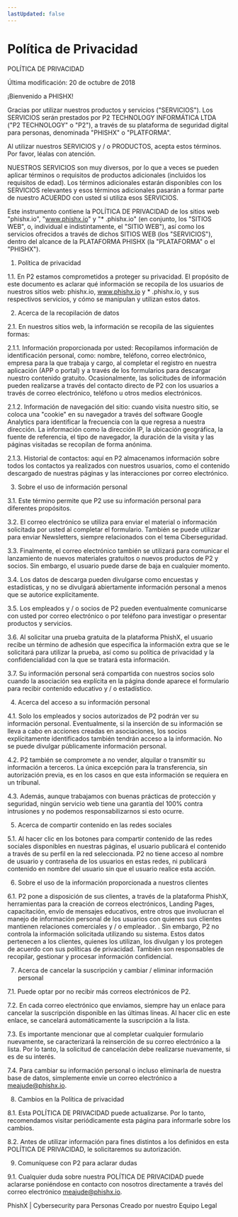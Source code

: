 ```yaml
---
lastUpdated: false
---
```


# Política de Privacidad

POLÍTICA DE PRIVACIDAD

Última modificación: 20 de octubre de 2018

¡Bienvenido a PHISHX!

Gracias por utilizar nuestros productos y servicios ("SERVICIOS"). Los SERVICIOS serán prestados por P2 TECHNOLOGY INFORMÁTICA LTDA ("P2 TECHNOLOGY" o "P2"), a través de su plataforma de seguridad digital para personas, denominada "PHISHX" o "PLATFORMA".

Al utilizar nuestros SERVICIOS y / o PRODUCTOS, acepta estos términos. Por favor, léalas con atención.

NUESTROS SERVICIOS son muy diversos, por lo que a veces se pueden aplicar términos o requisitos de productos adicionales (incluidos los requisitos de edad). Los términos adicionales estarán disponibles con los SERVICIOS relevantes y esos términos adicionales pasarán a formar parte de nuestro ACUERDO con usted si utiliza esos SERVICIOS.

Este instrumento contiene la POLÍTICA DE PRIVACIDAD de los sitios web "phishx.io", "www.phishx.io" y "\* .phishx.io" (en conjunto, los "SITIOS WEB", o, individual e indistintamente, el "SITIO WEB"), así como los servicios ofrecidos a través de dichos SITIOS WEB (los "SERVICIOS"), dentro del alcance de la PLATAFORMA PHISHX (la "PLATAFORMA" o el "PHISHX").

1. Política de privacidad

1.1. En P2 estamos comprometidos a proteger su privacidad. El propósito de este documento es aclarar qué información se recopila de los usuarios de nuestros sitios web: phishx.io, www.phishx.io y \* .phishx.io, y sus respectivos servicios, y cómo se manipulan y utilizan estos datos.

2. Acerca de la recopilación de datos

2.1. En nuestros sitios web, la información se recopila de las siguientes formas:

2.1.1. Información proporcionada por usted: Recopilamos información de identificación personal, como: nombre, teléfono, correo electrónico, empresa para la que trabaja y cargo, al completar el registro en nuestra aplicación (APP o portal) y a través de los formularios para descargar nuestro contenido gratuito. Ocasionalmente, las solicitudes de información pueden realizarse a través del contacto directo de P2 con los usuarios a través de correo electrónico, teléfono u otros medios electrónicos.

2.1.2. Información de navegación del sitio: cuando visita nuestro sitio, se coloca una "cookie" en su navegador a través del software Google Analytics para identificar la frecuencia con la que regresa a nuestra dirección. La información como la dirección IP, la ubicación geográfica, la fuente de referencia, el tipo de navegador, la duración de la visita y las páginas visitadas se recopilan de forma anónima.

2.1.3. Historial de contactos: aquí en P2 almacenamos información sobre todos los contactos ya realizados con nuestros usuarios, como el contenido descargado de nuestras páginas y las interacciones por correo electrónico.

3. Sobre el uso de información personal

3.1. Este término permite que P2 use su información personal para diferentes propósitos.

3.2. El correo electrónico se utiliza para enviar el material o información solicitada por usted al completar el formulario. También se puede utilizar para enviar Newsletters, siempre relacionados con el tema Ciberseguridad.

3.3. Finalmente, el correo electrónico también se utilizará para comunicar el lanzamiento de nuevos materiales gratuitos o nuevos productos de P2 y socios. Sin embargo, el usuario puede darse de baja en cualquier momento.

3.4. Los datos de descarga pueden divulgarse como encuestas y estadísticas, y no se divulgará abiertamente información personal a menos que se autorice explícitamente.

3.5. Los empleados y / o socios de P2 pueden eventualmente comunicarse con usted por correo electrónico o por teléfono para investigar o presentar productos y servicios.

3.6. Al solicitar una prueba gratuita de la plataforma PhishX, el usuario recibe un término de adhesión que especifica la información extra que se le solicitará para utilizar la prueba, así como su política de privacidad y la confidencialidad con la que se tratará esta información.

3.7. Su información personal será compartida con nuestros socios solo cuando la asociación sea explícita en la página donde aparece el formulario para recibir contenido educativo y / o estadístico.

4. Acerca del acceso a su información personal

4.1. Solo los empleados y socios autorizados de P2 podrán ver su información personal. Eventualmente, si la inserción de su información se lleva a cabo en acciones creadas en asociaciones, los socios explícitamente identificados también tendrán acceso a la información. No se puede divulgar públicamente información personal.

4.2. P2 también se compromete a no vender, alquilar o transmitir su información a terceros. La única excepción para la transferencia, sin autorización previa, es en los casos en que esta información se requiera en un tribunal.

4.3. Además, aunque trabajamos con buenas prácticas de protección y seguridad, ningún servicio web tiene una garantía del 100% contra intrusiones y no podemos responsabilizarnos si esto ocurre.

5. Acerca de compartir contenido en las redes sociales

5.1. Al hacer clic en los botones para compartir contenido de las redes sociales disponibles en nuestras páginas, el usuario publicará el contenido a través de su perfil en la red seleccionada. P2 no tiene acceso al nombre de usuario y contraseña de los usuarios en estas redes, ni publicará contenido en nombre del usuario sin que el usuario realice esta acción.

6. Sobre el uso de la información proporcionada a nuestros clientes

6.1. P2 pone a disposición de sus clientes, a través de la plataforma PhishX, herramientas para la creación de correos electrónicos, Landing Pages, capacitación, envío de mensajes educativos, entre otros que involucran el manejo de información personal de los usuarios con quienes sus clientes mantienen relaciones comerciales y / o empleador. . Sin embargo, P2 no controla la información solicitada utilizando su sistema. Estos datos pertenecen a los clientes, quienes los utilizan, los divulgan y los protegen de acuerdo con sus políticas de privacidad. También son responsables de recopilar, gestionar y procesar información confidencial.

7. Acerca de cancelar la suscripción y cambiar / eliminar información personal

7.1. Puede optar por no recibir más correos electrónicos de P2.

7.2. En cada correo electrónico que enviamos, siempre hay un enlace para cancelar la suscripción disponible en las últimas líneas. Al hacer clic en este enlace, se cancelará automáticamente la suscripción a la lista.

7.3. Es importante mencionar que al completar cualquier formulario nuevamente, se caracterizará la reinserción de su correo electrónico a la lista. Por lo tanto, la solicitud de cancelación debe realizarse nuevamente, si es de su interés.

7.4. Para cambiar su información personal o incluso eliminarla de nuestra base de datos, simplemente envíe un correo electrónico a meajude@phishx.io.

8. Cambios en la Política de privacidad

8.1. Esta POLÍTICA DE PRIVACIDAD puede actualizarse. Por lo tanto, recomendamos visitar periódicamente esta página para informarle sobre los cambios.

8.2. Antes de utilizar información para fines distintos a los definidos en esta POLÍTICA DE PRIVACIDAD, le solicitaremos su autorización.

9. Comuníquese con P2 para aclarar dudas

9.1. Cualquier duda sobre nuestra POLÍTICA DE PRIVACIDAD puede aclararse poniéndose en contacto con nosotros directamente a través del correo electrónico meajude@phishx.io.

PhishX | Cybersecurity para Personas
Creado por nuestro Equipo Legal
